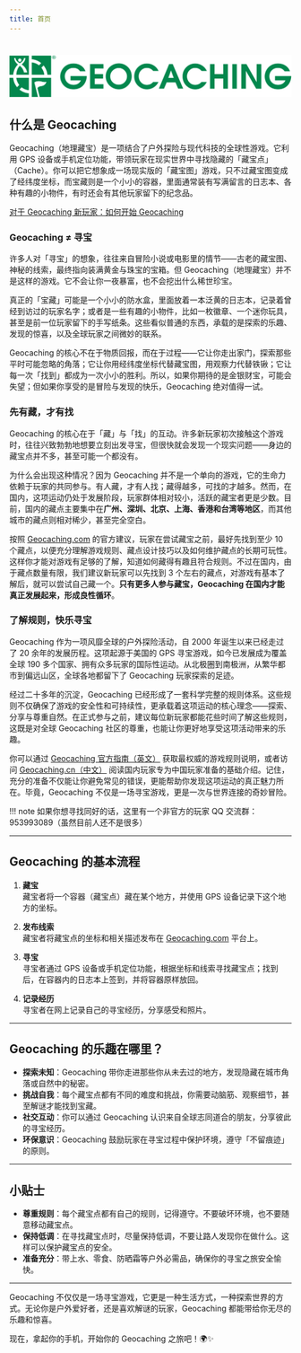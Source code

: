 ```yaml
---
title: 首页
---
```

#

![](./imgs/geocaching.svg)

## 什么是 Geocaching

Geocaching（地理藏宝）是一项结合了户外探险与现代科技的全球性游戏。它利用 GPS 设备或手机定位功能，带领玩家在现实世界中寻找隐藏的「藏宝点」（Cache）。你可以把它想象成一场现实版的「藏宝图」游戏，只不过藏宝图变成了经纬度坐标，而宝藏则是一个小小的容器，里面通常装有写满留言的日志本、各种有趣的小物件，有时还会有其他玩家留下的纪念品。

[对于 Geocaching 新玩家：如何开始 Geocaching](getting-started.md)

### **Geocaching ≠ 寻宝**

许多人对「寻宝」的想象，往往来自冒险小说或电影里的情节——古老的藏宝图、神秘的线索，最终指向装满黄金与珠宝的宝箱。但 Geocaching（地理藏宝）并不是这样的游戏。它不会让你一夜暴富，也不会挖出什么稀世珍宝。

真正的「宝藏」可能是一个小小的防水盒，里面放着一本泛黄的日志本，记录着曾经到访过的玩家名字；或者是一些有趣的小物件，比如一枚徽章、一个迷你玩具，甚至是前一位玩家留下的手写纸条。这些看似普通的东西，承载的是探索的乐趣、发现的惊喜，以及全球玩家之间微妙的联系。

Geocaching 的核心不在于物质回报，而在于过程——它让你走出家门，探索那些平时可能忽略的角落；它让你用经纬度坐标代替藏宝图，用观察力代替铁锹；它让每一次「找到」都成为一次小小的胜利。所以，如果你期待的是金银财宝，可能会失望；但如果你享受的是冒险与发现的快乐，Geocaching 绝对值得一试。

### **先有藏，才有找**

Geocaching 的核心在于「藏」与「找」的互动。许多新玩家初次接触这个游戏时，往往兴致勃勃地想要立刻出发寻宝，但很快就会发现一个现实问题——身边的藏宝点并不多，甚至可能一个都没有。

为什么会出现这种情况？因为 Geocaching 并不是一个单向的游戏，它的生命力依赖于玩家的共同参与。有人藏，才有人找；藏得越多，可找的才越多。然而，在国内，这项运动仍处于发展阶段，玩家群体相对较小，活跃的藏宝者更是少数。目前，国内的藏点主要集中在**广州、深圳、北京、上海、香港和台湾等地区**，而其他城市的藏点则相对稀少，甚至完全空白。

按照 [Geocaching.com](https://www.geocaching.com/play/hide) 的官方建议，玩家在尝试藏宝之前，最好先找到至少 10 个藏点，以便充分理解游戏规则、藏点设计技巧以及如何维护藏点的长期可玩性。这样你才能对游戏有足够的了解，知道如何藏得有趣且符合规则。不过在国内，由于藏点数量有限，我们建议新玩家可以先找到 3 个左右的藏点，对游戏有基本了解后，就可以尝试自己藏一个。**只有更多人参与藏宝，Geocaching 在国内才能真正发展起来，形成良性循环**。

### **了解规则，快乐寻宝**

Geocaching 作为一项风靡全球的户外探险活动，自 2000 年诞生以来已经走过了 20 余年的发展历程。这项起源于美国的 GPS 寻宝游戏，如今已发展成为覆盖全球 190 多个国家、拥有众多玩家的国际性运动。从北极圈到南极洲，从繁华都市到偏远山区，全球各地都留下了 Geocaching 玩家探索的足迹。

经过二十多年的沉淀，Geocaching 已经形成了一套科学完整的规则体系。这些规则不仅确保了游戏的安全性和可持续性，更承载着这项运动的核心理念——探索、分享与尊重自然。在正式参与之前，建议每位新玩家都能花些时间了解这些规则，这既是对全球 Geocaching 社区的尊重，也能让你更好地享受这项活动带来的乐趣。

你可以通过 [Geocaching 官方指南（英文）](https://www.geocaching.com/guide/) 获取最权威的游戏规则说明，或者访问 [Geocaching.cn（中文）](https://www.geocaching.cn/courses/) 阅读国内玩家专为中国玩家准备的基础介绍。记住，充分的准备不仅能让你避免常见的错误，更能帮助你发现这项运动的真正魅力所在。毕竟，Geocaching 不仅是一场寻宝游戏，更是一次与世界连接的奇妙冒险。

!!! note
    如果你想寻找同好的话，这里有一个非官方的玩家 QQ 交流群：953993089（虽然目前人还不是很多）

---

## Geocaching 的基本流程

1. **藏宝**  
   藏宝者将一个容器（藏宝点）藏在某个地方，并使用 GPS 设备记录下这个地方的坐标。

2. **发布线索**  
   藏宝者将藏宝点的坐标和相关描述发布在 [Geocaching.com](https://www.geocaching.com) 平台上。

3. **寻宝**  
   寻宝者通过 GPS 设备或手机定位功能，根据坐标和线索寻找藏宝点；找到后，在容器内的日志本上签到，并将容器原样放回。

4. **记录经历**  
   寻宝者在网上记录自己的寻宝经历，分享感受和照片。

---

## Geocaching 的乐趣在哪里？

- **探索未知**：Geocaching 带你走进那些你从未去过的地方，发现隐藏在城市角落或自然中的秘密。
- **挑战自我**：每个藏宝点都有不同的难度和挑战，你需要动脑筋、观察细节，甚至解谜才能找到宝藏。
- **社交互动**：你可以通过 Geocaching 认识来自全球志同道合的朋友，分享彼此的寻宝经历。
- **环保意识**：Geocaching 鼓励玩家在寻宝过程中保护环境，遵守「不留痕迹」的原则。

---

## 小贴士

- **尊重规则**：每个藏宝点都有自己的规则，记得遵守。不要破坏环境，也不要随意移动藏宝点。
- **保持低调**：在寻找藏宝点时，尽量保持低调，不要让路人发现你在做什么。这样可以保护藏宝点的安全。
- **准备充分**：带上水、零食、防晒霜等户外必需品，确保你的寻宝之旅安全愉快。

---

Geocaching 不仅仅是一场寻宝游戏，它更是一种生活方式，一种探索世界的方式。无论你是户外爱好者，还是喜欢解谜的玩家，Geocaching 都能带给你无尽的乐趣和惊喜。

现在，拿起你的手机，开始你的 Geocaching 之旅吧！🌍✨
